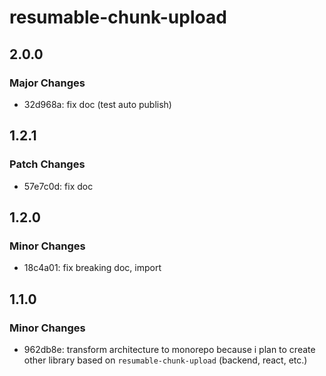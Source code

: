 # resumable-chunk-upload

## 2.0.0

### Major Changes

- 32d968a: fix doc (test auto publish)

## 1.2.1

### Patch Changes

- 57e7c0d: fix doc

## 1.2.0

### Minor Changes

- 18c4a01: fix breaking doc, import

## 1.1.0

### Minor Changes

- 962db8e: transform architecture to monorepo because i plan to create other library based on `resumable-chunk-upload` (backend, react, etc.)
